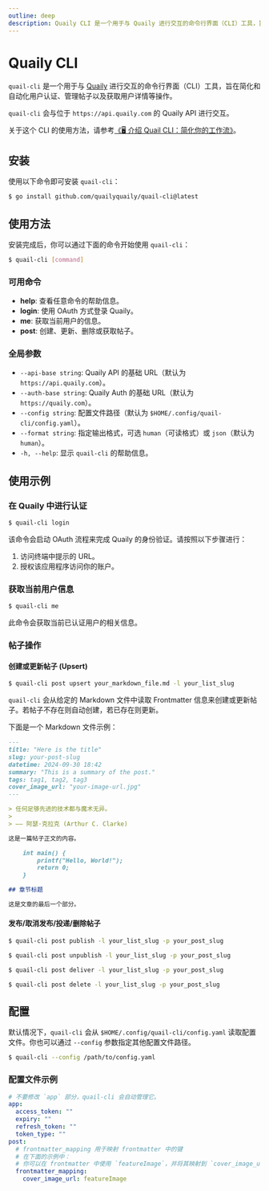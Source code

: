 ```yaml
---
outline: deep
description: Quaily CLI 是一个用于与 Quaily 进行交互的命令行界面（CLI）工具，旨在简化和自动化用户认证、管理帖子以及获取用户详情等操作。
---
```


# Quaily CLI

`quail-cli` 是一个用于与 [Quaily](https://quaily.com) 进行交互的命令行界面（CLI）工具，旨在简化和自动化用户认证、管理帖子以及获取用户详情等操作。

`quail-cli` 会与位于 `https://api.quaily.com` 的 Quaily API 进行交互。

关于这个 CLI 的使用方法，请参考[《🖥️ 介绍 Quail CLI：简化你的工作流》](https://quaily.com/quail-zh/p/introducing-quail-cli-simplifying-your-workflow)。

## 安装

使用以下命令即可安装 `quail-cli`：

```bash
$ go install github.com/quailyquaily/quail-cli@latest
```

## 使用方法

安装完成后，你可以通过下面的命令开始使用 `quail-cli`：

```bash
$ quail-cli [command]
```

### 可用命令

- **help**: 查看任意命令的帮助信息。
- **login**: 使用 OAuth 方式登录 Quaily。
- **me**: 获取当前用户的信息。
- **post**: 创建、更新、删除或获取帖子。

### 全局参数

- `--api-base string`: Quaily API 的基础 URL（默认为 `https://api.quaily.com`）。
- `--auth-base string`: Quaily Auth 的基础 URL（默认为 `https://quaily.com`）。
- `--config string`: 配置文件路径（默认为 `$HOME/.config/quail-cli/config.yaml`）。
- `--format string`: 指定输出格式，可选 `human`（可读格式）或 `json`（默认为 `human`）。
- `-h, --help`: 显示 `quail-cli` 的帮助信息。

## 使用示例

### 在 Quaily 中进行认证

```bash
$ quail-cli login
```

该命令会启动 OAuth 流程来完成 Quaily 的身份验证。请按照以下步骤进行：

1. 访问终端中提示的 URL。
2. 授权该应用程序访问你的账户。

### 获取当前用户信息

```bash
$ quail-cli me
```

此命令会获取当前已认证用户的相关信息。

### 帖子操作

#### 创建或更新帖子 (Upsert)

```bash
$ quail-cli post upsert your_markdown_file.md -l your_list_slug
```

`quail-cli` 会从给定的 Markdown 文件中读取 Frontmatter 信息来创建或更新帖子。若帖子不存在则自动创建，若已存在则更新。

下面是一个 Markdown 文件示例：

```markdown
---
title: "Here is the title"
slug: your-post-slug
datetime: 2024-09-30 18:42
summary: "This is a summary of the post."
tags: tag1, tag2, tag3
cover_image_url: "your-image-url.jpg"
---

> 任何足够先进的技术都与魔术无异。
>
> —— 阿瑟·克拉克 (Arthur C. Clarke)

这是一篇帖子正文的内容。

    int main() {
        printf("Hello, World!");
        return 0;
    }

## 章节标题

这是文章的最后一个部分。
```

#### 发布/取消发布/投递/删除帖子

```bash
$ quail-cli post publish -l your_list_slug -p your_post_slug
```

```bash
$ quail-cli post unpublish -l your_list_slug -p your_post_slug
```

```bash
$ quail-cli post deliver -l your_list_slug -p your_post_slug
```

```bash
$ quail-cli post delete -l your_list_slug -p your_post_slug
```

## 配置

默认情况下，`quail-cli` 会从 `$HOME/.config/quail-cli/config.yaml` 读取配置文件。你也可以通过 `--config` 参数指定其他配置文件路径。

```bash
$ quail-cli --config /path/to/config.yaml
```

### 配置文件示例

```yaml
# 不要修改 `app` 部分，quail-cli 会自动管理它。
app:
  access_token: ""
  expiry: ""
  refresh_token: ""
  token_type: ""
post:
  # frontmatter_mapping 用于映射 frontmatter 中的键
  # 在下面的示例中：
  # 你可以在 frontmatter 中使用 `featureImage`，并将其映射到 `cover_image_url`
  frontmatter_mapping:
    cover_image_url: featureImage
```